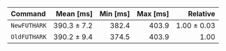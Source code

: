 | Command | Mean [ms] | Min [ms] | Max [ms] | Relative |
|:---|---:|---:|---:|---:|
| `NewFUTHARK` | 390.3 ± 7.2 | 382.4 | 403.9 | 1.00 ± 0.03 |
| `OldFUTHARK` | 390.2 ± 9.4 | 374.5 | 403.9 | 1.00 |
